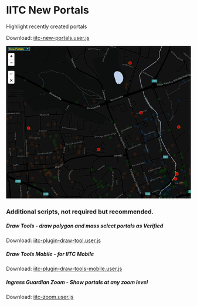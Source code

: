 # IITC New Portals
Highlight recently created portals

Download: [iitc-new-portals.user.js
](https://raw.githubusercontent.com/piczkaczu/iitc-new-portals/master/iitc-new-portals.user.js)

![img](https://raw.githubusercontent.com/piczkaczu/iitc-new-portals/master/iitc-new-portals.png)

### Additional scripts, not required but recommended.

##### Draw Tools - draw polygon and mass select portals as Verified

Download: [iitc-plugin-draw-tool.user.js
](https://raw.githubusercontent.com/piczkaczu/iitc-new-portals/master/iitc-plugin-draw-tool.user.js)

##### Draw Tools Mobile - for IITC Mobile

Download: [iitc-plugin-draw-tools-mobile.user.js
](https://raw.githubusercontent.com/piczkaczu/iitc-new-portals/master/iitc-plugin-draw-tools-mobile.user.js)

##### Ingress Guardian Zoom - Show portals at any zoom level

Download: [iitc-zoom.user.js
](https://raw.githubusercontent.com/piczkaczu/iitc-new-portals/master/iitc-zoom.user.js)
